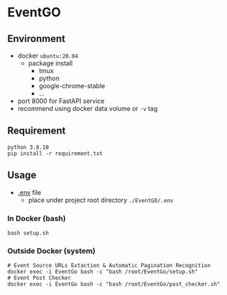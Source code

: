 # EventGO

## Environment
- docker `ubuntu:20.04 `
  - package install
    - tmux
    - python
    - google-chrome-stable
    - ...
- port 8000 for FastAPI service
- recommend using docker data volume or `-v` tag


## Requirement
```
python 3.8.10
pip install -r requirement.txt
```

## Usage
- [.env](https://docs.google.com/document/d/12gDx4VBdtArxcNcmvhNdf_QNKW-m2wIqBf_mmytvUT4/edit?usp=share_link) file
  - place under project root directory `./EventGO/.env`
### In Docker (bash)
```
bash setup.sh
```

### Outside Docker (system)
```
# Event Source URLs Extaction & Automatic Pagination Recognition
docker exec -i EventGo bash -c "bash /root/EventGo/setup.sh"
# Event Post Checker
docker exec -i EventGo bash -c "bash /root/EventGo/post_checker.sh"
```
